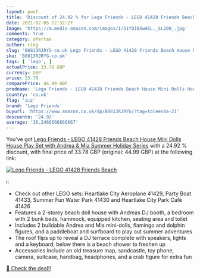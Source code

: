```yaml
---
layout: post
title: 'Discount of 24.92 % for Lego Friends - LEGO 41428 Friends Beach '
date: 2021-02-05 12:32:27
image: 'https://m.media-amazon.com/images/I/51YQiBXwAEL._SL200_.jpg'
comments: true
category: ofertas
author: ring
slug: 'B0813RJRYG-co.uk Lego Friends - LEGO 41428 Friends Beach House Mini...'
sku: 'B0813RJRYG-co.uk'
tags: [ 'lego', ]
actualPrice: 33.78 GBP
currency: GBP
price: 33.78
comparePrice: 44.99 GBP
prodname: 'Lego Friends - LEGO 41428 Friends Beach House Mini Dolls House Play Set with Andrea & Mia  Summer Holiday Series'
country: 'co.uk'
flag: '🇬🇧'
brand: 'Lego Friends'
buyurl: 'https://www.amazon.co.uk/dp/B0813RJRYG/?tag=tolees0a-21'
descuento: '24.92'
average: '36.2466666666667'
---
```


You've got [Lego Friends - LEGO 41428 Friends Beach House Mini Dolls House Play Set with Andrea & Mia  Summer Holiday Series](https://www.amazon.co.uk/dp/B0813RJRYG/?tag=tolees0a-21) with a  24.92 % discount, with final price of 33.78 GBP (original: 44.99 GBP) at the following link:

[![Lego Friends - LEGO 41428 Friends Beach ](https://m.media-amazon.com/images/I/51YQiBXwAEL._SL200_.jpg)](https://www.amazon.co.uk/dp/B0813RJRYG/?tag=tolees0a-21)

ℹ️:

- Check out other LEGO sets: Heartlake City Aeroplane 41429, Party Boat 41433, Summer Fun Water Park 41430 and Heartlake City Park Café 41426
- Features a 2-storey beach doll house with Andreas DJ booth, a bedroom with 2 bunk beds, hammock, equipped kitchen, seating area and toilet
- Includes 2 buildable Andrea and Mia mini-dolls, flamingo and dolphin figures, and a paddleboat and surfboard to play out summer adventures
- The roof flips up to reveal a DJ terrace complete with speakers, lights and a keyboard; below there is a beach shower to freshen up
- Accessories include an old treasure map, sandcastle, toy phone, camera, suitcase, handbag, headphones, and a crab figure for extra fun

[🛒 Check the deal!!](https://www.amazon.co.uk/dp/B0813RJRYG/?tag=tolees0a-21)
